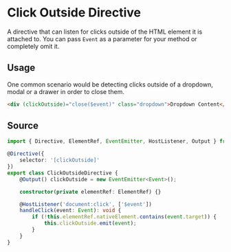 # Click Outside Directive

A directive that can listen for clicks outside of the HTML element it is attached to.
You can pass `Event` as a parameter for your method or completely omit it.

## Usage

One common scenario would be detecting clicks outside of a dropdown, modal or a drawer in order to close them.

<ngs-code-block-with-header>

```html
<div (clickOutside)="close($event)" class="dropdown">Dropdown Content</div>
```

</ngs-code-block-with-header>

## Source

<ngs-code-block-with-header file-name="click-outside.directive.ts">

```typescript
import { Directive, ElementRef, EventEmitter, HostListener, Output } from '@angular/core';

@Directive({
	selector: '[clickOutside]'
})
export class ClickOutsideDirective {
	@Output() clickOutside = new EventEmitter<Event>();

	constructor(private elementRef: ElementRef) {}

	@HostListener('document:click', ['$event'])
	handleClick(event: Event): void {
		if (!this.elementRef.nativeElement.contains(event.target)) {
			this.clickOutside.emit(event);
		}
	}
}
```

</ngs-code-block-with-header>
